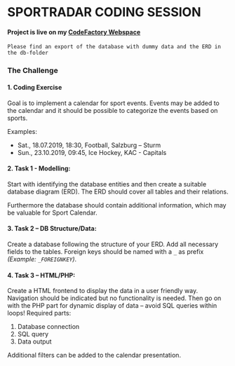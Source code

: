# SPORTRADAR CODING SESSION

#### Project is live on my [CodeFactory Webspace](http://siljic.codefactory.live/sportradar/)

	Please find an export of the database with dummy data and the ERD in the db-folder


### The Challenge

#### 1. Coding Exercise

Goal is to implement a calendar for sport events. Events may be added to the calendar and it should be possible to categorize the events based on sports.

Examples:

* Sat., 18.07.2019, 18:30, Football, Salzburg – Sturm
* Sun., 23.10.2019, 09:45, Ice Hockey, KAC - Capitals 


#### 2. Task 1 - Modelling:

Start with identifying the database entities and then create a suitable database diagram (ERD). The ERD should cover all tables and their relations.

Furthermore the database should contain additional information, which may be valuable for Sport Calendar.


#### 3. Task 2 – DB Structure/Data:

Create a database following the structure of your ERD. Add all necessary fields to the tables. Foreign keys should be named with a `_` as prefix _(Example: `_FOREIGNKEY`)_.


#### 4. Task 3 – HTML/PHP:

Create a HTML frontend to display the data in a user friendly way. Navigation should be indicated but no functionality is needed.
Then go on with the PHP part for dynamic display of data – avoid SQL queries within loops! Required parts:

1. Database connection
2. SQL query
3. Data output

Additional filters can be added to the calendar presentation.